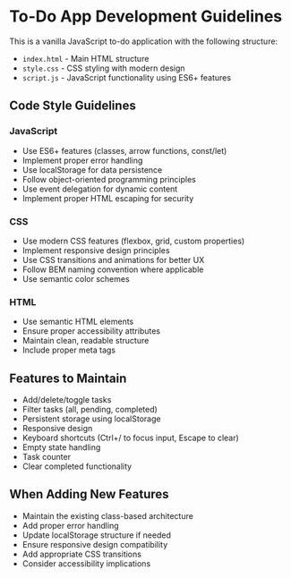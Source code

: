 <!-- Use this file to provide workspace-specific custom instructions to Copilot. For more details, visit https://code.visualstudio.com/docs/copilot/copilot-customization#_use-a-githubcopilotinstructionsmd-file -->

# To-Do App Development Guidelines

This is a vanilla JavaScript to-do application with the following structure:
- `index.html` - Main HTML structure
- `style.css` - CSS styling with modern design
- `script.js` - JavaScript functionality using ES6+ features

## Code Style Guidelines

### JavaScript
- Use ES6+ features (classes, arrow functions, const/let)
- Implement proper error handling
- Use localStorage for data persistence
- Follow object-oriented programming principles
- Use event delegation for dynamic content
- Implement proper HTML escaping for security

### CSS
- Use modern CSS features (flexbox, grid, custom properties)
- Implement responsive design principles
- Use CSS transitions and animations for better UX
- Follow BEM naming convention where applicable
- Use semantic color schemes

### HTML
- Use semantic HTML elements
- Ensure proper accessibility attributes
- Maintain clean, readable structure
- Include proper meta tags

## Features to Maintain
- Add/delete/toggle tasks
- Filter tasks (all, pending, completed)
- Persistent storage using localStorage
- Responsive design
- Keyboard shortcuts (Ctrl+/ to focus input, Escape to clear)
- Empty state handling
- Task counter
- Clear completed functionality

## When Adding New Features
- Maintain the existing class-based architecture
- Add proper error handling
- Update localStorage structure if needed
- Ensure responsive design compatibility
- Add appropriate CSS transitions
- Consider accessibility implications
